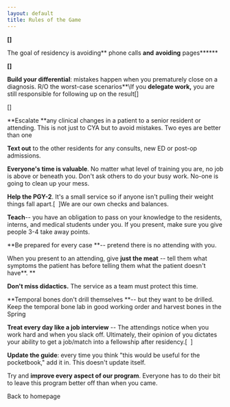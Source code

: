 ```yaml
---
layout: default
title: Rules of the Game
---
```

**[]**


The goal of
residency is avoiding** phone calls **and** **avoiding** pages******

**[]**


**Build your differential**: mistakes happen when you
prematurely close on a diagnosis. R/O the worst-case scenarios**\If you **delegate
work,** you are still responsible for following up on the result[]


[]



**Escalate **any clinical changes in a patient to a
senior resident or attending. This is not just to CYA but to avoid mistakes.
Two eyes are better than one






**Text out** to the other residents for any consults, new
ED or post-op admissions.



**Everyone's time is valuable**. No matter what level of
training you are, no job is above or beneath you. Don't ask others to do your
busy work. No-one is going to clean up your mess.



**Help the PGY-2**. It's a small service so if anyone
isn't pulling their weight things fall apart.[ 
]We are our own checks and balances.



**Teach**-- you have an obligation to pass on your
knowledge to the residents, interns, and medical students under you. If you
present, make sure you give people 3-4 take away points.



**Be prepared for every case **-- pretend there is no
attending with you.



When you present to an attending, give **just the meat**
-- tell them what symptoms the patient has before telling them what the patient
doesn't have**. **



**Don't miss didactics.** The service as a team must
protect this time.



**Temporal bones don't drill themselves **-- but they want
to be drilled. Keep the temporal bone lab in good working order and harvest
bones in the Spring



**Treat every day like a job interview** -- The attendings
notice when you work hard and when you slack off. Ultimately, their opinion of
you dictates your ability to get a job/match into a fellowship after
residency.[  ]



**Update the guide**: every time you think "this would be
useful for the pocketbook," add it in. This doesn't update itself.



Try and **improve every aspect of our program**. Everyone
has to do their bit to leave this program better off than when you came.



Back to homepage


